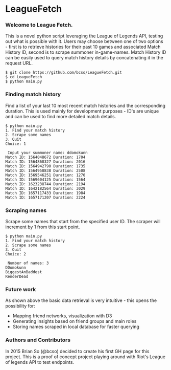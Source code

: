 LeagueFetch
===========

### Welcome to League Fetch.
This is a novel python script leveraging the League of Legends API, testing out what is possible with it. Users may choose between one of two options - first is to retrieve histories for their past 10 games and associated Match History ID, second is to scrape summoner in-game-names. Match History ID can be easily used to query match history details by concatenating it in the request URL.

```
$ git clone https://github.com/bcso/LeagueFetch.git
$ cd LeagueFetch
$ python main.py
```

### Finding match history
Find a list of your last 10 most recent match histories and the corresponding duration. This is used mainly for development purposes - ID's are unique and can be used to find more detailed match details.

```
$ python main.py 
1. Find your match history
2. Scrape some names
3. Quit
Choice: 1 

 Input your summoner name: ddomokunn
Match ID: 1564048672 Duration: 1704
Match ID: 1564868327 Duration: 2016
Match ID: 1564942790 Duration: 1735
Match ID: 1564958838 Duration: 2508
Match ID: 1569546251 Duration: 1270
Match ID: 1569604125 Duration: 1564
Match ID: 1623238744 Duration: 2194
Match ID: 1642182564 Duration: 3029
Match ID: 1657117433 Duration: 1984
Match ID: 1657171207 Duration: 2224
```

### Scraping names
Scrape some names that start from the specified user ID. The scraper will increment by 1 from this start point.
```
$ python main.py 
1. Find your match history
2. Scrape some names
3. Quit
Choice: 2

 Number of names: 3
DDomokunn
BiggestAnBaddest
RenderDead
```

### Future work
As shown above the basic data retrieval is very intuitive - this opens the possibility for:
- Mapping friend networks, visualization with D3
- Generating insights based on friend groups and main roles
- Storing names scraped in local database for faster querying

### Authors and Contributors
In 2015 Brian So (@bcso) decided to create his first GH page for this project. This is a proof of concept project playing around with Riot's League of legends API to test endpoints.